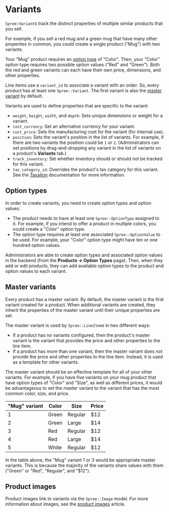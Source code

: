 # Variants

`Spree:Variant`s track the distinct properties of multiple similar products that
you sell.

For example, if you sell a red mug and a green mug that have many other
properties in common, you could create a single product ("Mug") with two
variants.

Your "Mug" product requires an [option type](#option-types) of "Color". Then,
your "Color" option type requires two possible option values ("Red" and
"Green"). Both the red and green variants can each have their own price,
dimensions, and other properties.

Line items use a `variant_id` to associate a variant with an order. So, every
product has at least one `Spree::Variant`. The first variant is also the [master
variant](#master-variants) by default.

Variants are used to define properties that are specific to the variant:

- `weight`, `height`, `width`, and `depth`: Sets unique dimensions or weight for
  a variant.
- `cost_currency`: Set an alternative currency for your variant.
- `cost_price`: Sets the manufacturing cost for the variant (for internal use).
- `position`: Sets the variant's position in the list of variants. For example,
  if there are two variants the position could be `1` or `2`. (Administrators
  can set positions by drag-and-dropping any variant in the list of variants on
  a product's **Variants** tab.)
- `track_inventory`: Set whether inventory should or should not be tracked for
  this variant. <!-- See the inventory documentation for more information -->
- `tax_category_id`: Overrides the product's tax category for this variant.
  See the [Taxation][tax-categories] documentation for more information.

[tax-categories]: ../taxation/overview-of-taxation.md#tax-categories

<!-- TODO:
  Once there is documentation about inventory, add a link to it from the
  `track_inventory` attribute for context..
-->

## Option types

In order to create variants, you need to create option types and option values:

- The product needs to have at least one `Spree::OptionType` assigned to it. For
  example, if you intend to offer a product in multiple colors, you could create
  a "Color" option type.
- The option type requires at least one associated `Spree::OptionValue` to be
  used. For example, your "Color" option type might have ten or one hundred
  option values.

Administrators are able to create option types and associated option values in
the backend (from the **Products -> Option Types** page). Then, when they add or
edit products, they can add available option types to the product and option
values to each variant.

## Master variants

Every product has a master variant. By default, the master variant is the first
variant created for a product. When additional variants are created, they
inherit the properties of the master variant until their unique properties are
set.

The master variant is used by `Spree::LineItem`s in two different ways:

- If a product has no variants configured, then the product's master variant
  is the variant that provides the price and other properties to the line
  item.
- If a product has more than one variant, then the master variant does *not*
  provide the price and other properties to the line item. Instead, it is used
  as a template for other variants.

The master variant should be an effective template for all of your other
variants. For example, if you have five variants on your mug product that have
option types of "Color" and "Size", as well as different prices, it would be
advantageous to set the master variant to the variant that has the most common
color, size, and price.

| "Mug" variant | Color | Size    | Price |
|---------------|-------|---------|-------|
| 1             | Green | Regular | $12   |
| 2             | Green | Large   | $14   |
| 3             | Red   | Regular | $12   |
| 4             | Red   | Large   | $14   |
| 5             | White | Regular | $12   |

In the table above, the "Mug" variant 1 or 3 would be appropriate master
variants. This is because the majority of the variants share values with them
("Green" or "Red", "Regular", and "$12").

## Product images

Product images link to variants via the `Spree::Image` model. For more
information about images, see the [product images](product-images.md) article.
